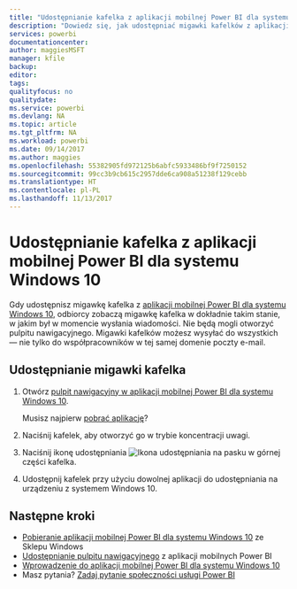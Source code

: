```yaml
---
title: "Udostępnianie kafelka z aplikacji mobilnej Power BI dla systemu Windows 10"
description: "Dowiedz się, jak udostępniać migawki kafelków z aplikacji mobilnej Power BI dla systemu Windows 10. Możesz udostępniać migawki kafelków nie tylko współpracownikom, ale też dowolnym innym osobom."
services: powerbi
documentationcenter: 
author: maggiesMSFT
manager: kfile
backup: 
editor: 
tags: 
qualityfocus: no
qualitydate: 
ms.service: powerbi
ms.devlang: NA
ms.topic: article
ms.tgt_pltfrm: NA
ms.workload: powerbi
ms.date: 09/14/2017
ms.author: maggies
ms.openlocfilehash: 55382905fd972125b6abfc5933486bf9f7250152
ms.sourcegitcommit: 99cc3b9cb615c2957dde6ca908a51238f129cebb
ms.translationtype: HT
ms.contentlocale: pl-PL
ms.lasthandoff: 11/13/2017
---
```

# <a name="share-a-tile-from-the-power-bi-mobile-app-for-windows-10"></a>Udostępnianie kafelka z aplikacji mobilnej Power BI dla systemu Windows 10
Gdy udostępnisz migawkę kafelka z [aplikacji mobilnej Power BI dla systemu Windows 10](mobile-windows-10-phone-app-get-started.md), odbiorcy zobaczą migawkę kafelka w dokładnie takim stanie, w jakim był w momencie wysłania wiadomości. Nie będą mogli otworzyć pulpitu nawigacyjnego. Migawki kafelków możesz wysyłać do wszystkich — nie tylko do współpracowników w tej samej domenie poczty e-mail.

## <a name="share-a-snapshot-of-a-tile"></a>Udostępnianie migawki kafelka
1. Otwórz [pulpit nawigacyjny w aplikacji mobilnej Power BI dla systemu Windows 10](mobile-apps-view-dashboard.md).
   
    Musisz najpierw [pobrać aplikację](http://go.microsoft.com/fwlink/?LinkID=526478)?
2. Naciśnij kafelek, aby otworzyć go w trybie koncentracji uwagi.
3. Naciśnij ikonę udostępniania ![Ikona udostępniania](media/mobile-share-tile-windows-10-phone-app/power-bi-win10-share-tile-icon.png) na pasku w górnej części kafelka.
4. Udostępnij kafelek przy użyciu dowolnej aplikacji do udostępniania na urządzeniu z systemem Windows 10.

## <a name="next-steps"></a>Następne kroki
* [Pobieranie aplikacji mobilnej Power BI dla systemu Windows 10](http://go.microsoft.com/fwlink/?LinkID=526478) ze Sklepu Windows  
* [Udostępnianie pulpitu nawigacyjnego](mobile-share-dashboard-from-the-mobile-apps.md) z aplikacji mobilnych Power BI
* [Wprowadzenie do aplikacji mobilnej Power BI dla systemu Windows 10](mobile-windows-10-phone-app-get-started.md)  
* Masz pytania? [Zadaj pytanie społeczności usługi Power BI](http://community.powerbi.com/)

